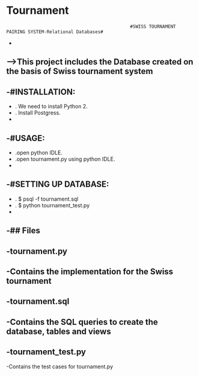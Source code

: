# Tournament

                                                  #SWISS TOURNAMENT PAIRING SYSTEM-Relational Databases#
-
-->This project includes the Database created on the basis of Swiss tournament system
-
-#INSTALLATION:
-
- . We need to install Python 2.
- . Install Postgress.
-
-#USAGE:
-
-  .open python IDLE.
-  .open tournament.py using python IDLE.
-
-#SETTING UP DATABASE:
-  
-  . $ psql -f tournament.sql
-  . $ python tournament_test.py
-
-## Files 
-
-**tournament.py**  
-
-Contains the implementation for the Swiss tournament  
-
-**tournament.sql**  
-
-Contains the SQL queries to create the database, tables and views   
-
-**tournament_test.py**  
-
-Contains the test cases for tournament.py 
